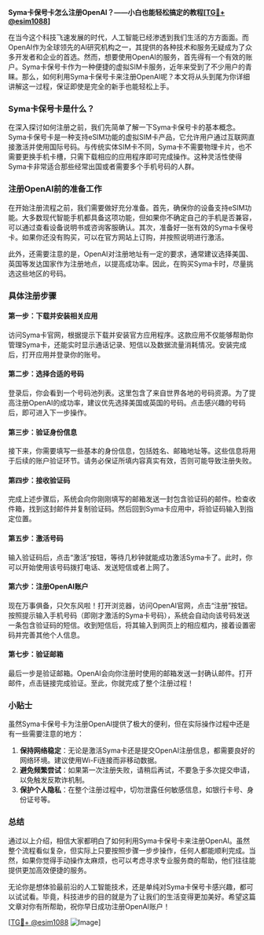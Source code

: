 **Syma卡保号卡怎么注册OpenAI？——小白也能轻松搞定的教程[[TG💪+ @esim1088](https://t.me/s/esim1088)]**

在当今这个科技飞速发展的时代，人工智能已经渗透到我们生活的方方面面。而OpenAI作为全球领先的AI研究机构之一，其提供的各种技术和服务无疑成为了众多开发者和企业的首选。然而，想要使用OpenAI的服务，首先得有一个有效的账户。Syma卡保号卡作为一种便捷的虚拟SIM卡服务，近年来受到了不少用户的青睐。那么，如何利用Syma卡保号卡来注册OpenAI呢？本文将从头到尾为你详细讲解这一过程，保证即使是完全的新手也能轻松上手。

### Syma卡保号卡是什么？

在深入探讨如何注册之前，我们先简单了解一下Syma卡保号卡的基本概念。Syma卡保号卡是一种支持eSIM功能的虚拟SIM卡产品，它允许用户通过互联网直接激活并使用国际号码。与传统实体SIM卡不同，Syma卡不需要物理卡片，也不需要更换手机卡槽，只需下载相应的应用程序即可完成操作。这种灵活性使得Syma卡非常适合那些经常出国或者需要多个手机号码的人群。

### 注册OpenAI前的准备工作

在开始注册流程之前，我们需要做好充分准备。首先，确保你的设备支持eSIM功能。大多数现代智能手机都具备这项功能，但如果你不确定自己的手机是否兼容，可以通过查看设备说明书或咨询客服确认。其次，准备好一张有效的Syma卡保号卡。如果你还没有购买，可以在官方网站上订购，并按照说明进行激活。

此外，还需要注意的是，OpenAI对注册地址有一定的要求，通常建议选择美国、英国等发达国家作为注册地点，以提高成功率。因此，在购买Syma卡时，尽量挑选这些地区的号码。

### 具体注册步骤

#### 第一步：下载并安装相关应用

访问Syma卡官网，根据提示下载并安装官方应用程序。这款应用不仅能够帮助你管理Syma卡，还能实时显示通话记录、短信以及数据流量消耗情况。安装完成后，打开应用并登录你的账号。

#### 第二步：选择合适的号码

登录后，你会看到一个号码池列表。这里包含了来自世界各地的号码资源。为了提高注册OpenAI的成功率，建议优先选择美国或英国的号码。点击感兴趣的号码后，即可进入下一步操作。

#### 第三步：验证身份信息

接下来，你需要填写一些基本的身份信息，包括姓名、邮箱地址等。这些信息将用于后续的账户验证环节。请务必保证所填内容真实有效，否则可能导致注册失败。

#### 第四步：接收验证码

完成上述步骤后，系统会向你刚刚填写的邮箱发送一封包含验证码的邮件。检查收件箱，找到这封邮件并复制验证码。然后回到Syma卡应用中，将验证码输入到指定位置。

#### 第五步：激活号码

输入验证码后，点击“激活”按钮，等待几秒钟就能成功激活Syma卡了。此时，你可以开始使用该号码拨打电话、发送短信或者上网了。

#### 第六步：注册OpenAI账户

现在万事俱备，只欠东风啦！打开浏览器，访问OpenAI官网，点击“注册”按钮。按照提示输入手机号码（即刚才激活的Syma卡号码），系统会自动向该号码发送一条包含验证码的短信。收到短信后，将其输入到网页上的相应框内，接着设置密码并完善其他个人信息。

#### 第七步：验证邮箱

最后一步是验证邮箱。OpenAI会向你注册时使用的邮箱发送一封确认邮件。打开邮件，点击链接完成验证。至此，你就完成了整个注册过程！

### 小贴士

虽然Syma卡保号卡为注册OpenAI提供了极大的便利，但在实际操作过程中还是有一些需要注意的地方：

1. **保持网络稳定**：无论是激活Syma卡还是提交OpenAI注册信息，都需要良好的网络环境。建议使用Wi-Fi连接而非移动数据。
2. **避免频繁尝试**：如果第一次注册失败，请稍后再试，不要急于多次提交申请，以免触发反欺诈机制。
3. **保护个人隐私**：在整个注册过程中，切勿泄露任何敏感信息，如银行卡号、身份证号等。

### 总结

通过以上介绍，相信大家都明白了如何利用Syma卡保号卡来注册OpenAI。虽然整个流程看似复杂，但实际上只要按照步骤一步步操作，任何人都能顺利完成。当然，如果你觉得手动操作太麻烦，也可以考虑寻求专业服务商的帮助，他们往往能提供更加高效便捷的服务。

无论你是想体验最前沿的人工智能技术，还是单纯对Syma卡保号卡感兴趣，都可以试试看。毕竟，科技进步的目的就是为了让我们的生活变得更加美好。希望这篇文章对你有所帮助，祝你早日成功注册OpenAI账户！

[[TG💪+ @esim1088](https://t.me/s/esim1088) ![Image](https://i.postimg.cc/4NQfJmqS/Snipaste-2025-05-13-00-14-12.png)]